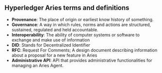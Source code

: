 ## Hyperledger Aries terms and definitions

- **Provenance**: The place of origin or earliest know history of something.
- **Governance**: A way in which rules, norms and actions are structured, sustained, regulated and held accountable.
- **Interoperability**: The ability of computer systems or software to exchange and make use of information
- **DID**: Stands for Decentralized Identifier
- **RFC**: Request For Comments; A design document describing information about a proposal for a new feature in Aries
- **Administrative API**: API that provides administrative functionalities for managing an Aries Agent.